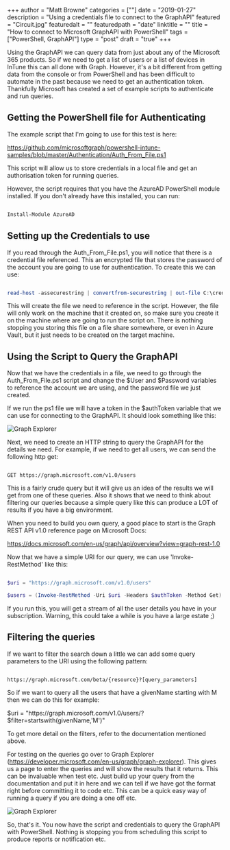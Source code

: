 +++
author = "Matt Browne"
categories = [""]
date = "2019-01-27"
description = "Using a credentials file to connect to the GraphAPI"
featured = "Circuit.jpg"
featuredalt = ""
featuredpath = "date"
linktitle = ""
title = "How to connect to Microsoft GraphAPI with PowerShell"
tags = ["PowerShell, GraphAPI"]
type = "post"
draft = "true"
+++



Using the GraphAPI we can query data from just about any of the Microsoft 365 products.  So if we need to get a list of users or a list of devices in InTune this can all done with Graph.  However, it's a bit different from getting data from the console or from PowerShell and has been difficult to automate in the past because we need to get an authentication token.  Thankfully Microsoft has created a set of example scripts to authenticate and run queries.

 

## Getting the PowerShell file for Authenticating

 

The example script that I'm going to use for this test is here:

 

https://github.com/microsoftgraph/powershell-intune-samples/blob/master/Authentication/Auth_From_File.ps1

 

This script will allow us to store credentials in a local file and get an authorisation token for running queries.

 

However, the script requires that you have the AzureAD PowerShell module installed.  If you don't already have this installed, you can run:

 

```PowerShell

Install-Module AzureAD

```

 

## Setting up the Credentials to use

 

If you read through the Auth_From_File.ps1, you will notice that there is a credential file referenced.  This an encrypted file that stores the password of the account you are going to use for authentication.  To create this we can use:

 

```PowerShell

read-host -assecurestring | convertfrom-securestring | out-file C:\cred.txt

```
 

This will create the file we need to reference in the script.  However, the file will only work on the machine that it created on, so make sure you create it on the machine where are going to run the script on.  There is nothing stopping you storing this file on a file share somewhere, or even in Azure Vault, but it just needs to be created on the target machine.
 

## Using the Script to Query the GraphAPI

 

Now that we have the credentials in a file, we need to go through the Auth_From_File.ps1 script and change the $User and $Password variables to reference the account we are using, and the password file we just created.

 

If we run the ps1 file we will have a token in the $authToken variable that we can use for connecting to the GraphAPI.  It should look something like this:

![Graph Explorer](/img/2019/01/GraphExplorer03.jpg)

 

Next, we need to create an HTTP string to query the GraphAPI for the details we need.  For example, if we need to get all users, we can send the following http get:


```

GET https://graph.microsoft.com/v1.0/users

```
This is a fairly crude query but it will give us an idea of the results we will get from one of these queries.  Also it shows that we need to think about filtering our queries because a simple query like this can produce a LOT of results if you have a big environment.
 

When you need to build you own query, a good place to start is the Graph REST API v1.0 reference page on Microsoft Docs:

https://docs.microsoft.com/en-us/graph/api/overview?view=graph-rest-1.0


Now that we have a simple URI for our query, we can use 'Invoke-RestMethod' like this:
 

```PowerShell

$uri = "https://graph.microsoft.com/v1.0/users"

$users = (Invoke-RestMethod -Uri $uri -Headers $authToken -Method Get).Value

```
 

If you run this, you will get a stream of all the user details you have in your subscription.  Warning, this could take a while is you have a large estate ;)
 

## Filtering the queries


If we want to filter the search down a little we can add some query parameters to the URI using the following pattern:


```

https://graph.microsoft.com/beta/{resource}?[query_parameters]

```

 

So if we want to query all the users that have a givenName starting with M then we can do this for example:

 

$uri = "https://graph.microsoft.com/v1.0/users/?$filter=startswith(givenName,'M')"

 

To get more detail on the filters, refer to the documentation mentioned above.

 

For testing on the queries go over to Graph Explorer (https://developer.microsoft.com/en-us/graph/graph-explorer).  This gives us a page to enter the queries and will show the results that it returns.  This can be invaluable when test etc.  Just build up your query from the documentation and put it in here and we can tell if we have got the format right before committing it to code etc.  This can be a quick easy way of running a query if you are doing a one off etc.

 
![Graph Explorer](/img/2019/01/GraphExplorer01.jpg)
 
So, that's it.  You now have the script and credentials to query the GraphAPI with PowerShell.  Nothing is stopping you from scheduling this script to produce reports or notification etc.  
 